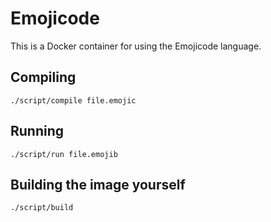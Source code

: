 # Emojicode

This is a Docker container for using the Emojicode language.

## Compiling

`./script/compile file.emojic`

## Running

`./script/run file.emojib`

## Building the image yourself

`./script/build`


